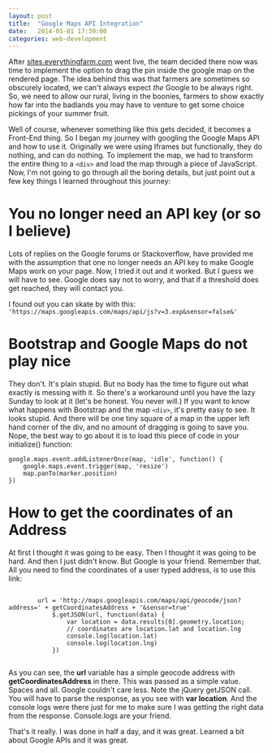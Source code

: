 ```yaml
---
layout: post
title:  "Google Maps API Integration"
date:   2014-05-01 17:39:00
categories: web-development
---
```


<p>After <a href="http://sites.everythingfarm.com">sites.everythingfarm.com</a> went live, the team decided there now was time to implement the option to drag the pin inside the google map on the rendered page. The idea behind this was that farmers are sometimes so obscurely located, we can&#39;t always expect <em>the</em> Google to be always right. So, we need to allow our rural, living in the boonies, farmers to show exactly how far into the badlands you may have to venture to get some choice pickings of your summer fruit.</p>

<p>Well of course, whenever something like this gets decided, it becomes a Front-End thing. So I began my journey with googling the Google Maps API and how to use it. Originally we were using Iframes but functionally, they do nothing, and can do nothing. To implement the map, we had to transform the entire thing to a <code>&lt;div&gt;</code> and load the map through a piece of JavaScript. Now, I&#39;m not going to go through all the boring details, but just point out a few key things I learned throughout this journey:</p>

<h1>You no longer need an API key (or so I believe)</h1>

<p>Lots of replies on the Google forums or Stackoverflow, have provided me with the assumption that one no longer needs an API key to make Google Maps work on your page. Now, I tried it out and it worked. But I guess we will have to see. Google does say not to worry, and that if a threshold does get reached, they will contact you. </p>

<p>I found out you can skate by with this:
    <code>&#39;https://maps.googleapis.com/maps/api/js?v=3.exp&amp;sensor=false&amp;&#39;</code></p>

<h1>Bootstrap and Google Maps do not play nice</h1>

<p>They don&#39;t. It&#39;s plain stupid. But no body has the time to figure out what exactly is messing with it. So there&#39;s a workaround until you have the lazy Sunday to look at it (let&#39;s be honest. You never will.) If you want to know what happens with Bootstrap and the map <code>&lt;div&gt;</code>, it&#39;s pretty easy to see. It looks stupid. And there will be one tiny square of a map in the upper left hand corner of the div, and no amount of dragging is going to save you. Nope, the best way to go about it is to load this piece of code in your initialize() function:</p>
<div class="highlight"><pre><code class="text language-text" data-lang="javascript">google.maps.event.addListenerOnce(map, &#39;idle&#39;, function() {
    google.maps.event.trigger(map, &#39;resize&#39;)
    map.panTo(marker.position)
})
</code></pre></div>
<h1>How to get the coordinates of an Address</h1>

<p>At first I thought it was going to be easy. Then I thought it was going to be hard. And then I just didn&#39;t know. But Google is your friend. Remember that. All you need to find the coordinates of a user typed address, is to use this link:
        <pre><code class="text language-text" data-lang="javascript">
        url = &#39;http://maps.googleapis.com/maps/api/geocode/json?address=&#39; + getCoordinatesAddress + &#39;&amp;sensor=true&#39;
            $.getJSON(url, function(data) {
                var location = data.results[0].geometry.location;
                // coordinates are location.lat and location.lng
                console.log(location.lat)
                console.log(location.lng)
            })
            </code></pre>
 As you can see, the <strong>url</strong> variable has a simple geocode address with <strong>getCoordinatesAddress</strong> in there. This was passed as a simple value. Spaces and all. Google couldn&#39;t care less. Note the jQuery getJSON call. You will have to parse the response, as you see with <strong>var location</strong>. And the console logs were there just for me to make sure I was getting the right data from the response. Console.logs are your friend.</p>

<p>That&#39;s it really. I was done in half a day, and it was great. Learned a bit about Google APIs and it was great.</p>
